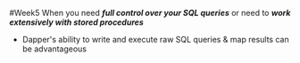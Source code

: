 #Week5 
When you need ***full control over your SQL queries*** or need to ***work extensively with stored procedures***
- Dapper's ability to write and execute raw SQL queries & map results can be advantageous